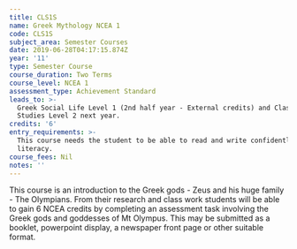 ```yaml
---
title: CLS1S
name: Greek Mythology NCEA 1
code: CLS1S
subject_area: Semester Courses
date: 2019-06-28T04:17:15.874Z
year: '11'
type: Semester Course
course_duration: Two Terms
course_level: NCEA 1
assessment_type: Achievement Standard
leads_to: >-
  Greek Social Life Level 1 (2nd half year - External credits) and Classical
  Studies Level 2 next year.
credits: '6'
entry_requirements: >-
  This course needs the student to be able to read and write confidently - high
  literacy.
course_fees: Nil
notes: ''
---
```

This course is an introduction to the Greek gods - Zeus and his huge family - The Olympians. From their research and class work students will be able to gain 6 NCEA credits by completing an assessment task involving the Greek gods and goddesses of Mt Olympus. This may be submitted as a booklet, powerpoint display, a newspaper front page or other suitable format.
